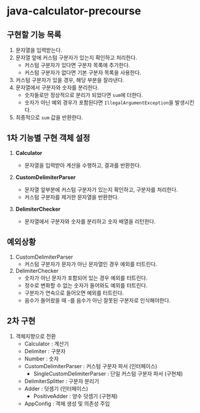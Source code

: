 # java-calculator-precourse

## 구현할 기능 목록

1. 문자열을 입력받는다.
2. 문자열 앞에 커스텀 구분자가 있는지 확인하고 처리한다.
    - 커스텀 구분자가 있다면 구분자 목록에 추가한다.
    - 커스텀 구분자가 없다면 기본 구분자 목록을 사용한다.
3. 커스텀 구분자가 있을 경우, 해당 부분을 잘라낸다.
4. 문자열에서 구분자와 숫자를 분리한다.
    - 숫자들로만 정상적으로 분리가 되었다면 `sum`에 더한다.
    - 숫자가 아닌 예외 경우가 포함된다면 `IllegalArgumentException`을 발생시킨다.
5. 최종적으로 `sum` 값을 반환한다.

## 1차 기능별 구현 객체 설정

1. **Calculator**
    - 문자열을 입력받아 계산을 수행하고, 결과를 반환한다.

2. **CustomDelimiterParser**
    - 문자열 앞부분에 커스텀 구분자가 있는지 확인하고, 구분자를 처리한다.
    - 커스텀 구분자를 제거한 문자열을 반환한다.

3. **DelimiterChecker**
    - 문자열에서 구분자와 숫자를 분리하고 숫자 배열을 리턴한다.

## 예외상황
1. CustomDelimiterParser
    - 커스텀 구분자가 문자가 아닌 문자열인 경우 예외를 터트린다. 
2. DelimiterChecker
    - 숫자가 아닌 문자가 포함되어 있는 경우 예외를 터트린다.
    - 정수로 변화할 수 없는 숫자가 들어와도 예외를 터트린다.
    - 구분자가 연속으로 들어오면 예외를 터트린다.
    - 음수가 들어왔을 때 -를 음수가 아닌 잘못된 구분자로 인식해야한다.


## 2차 구현
1. 객체지향으로 전환
   - Calculator : 계산기
   - Delimiter : 구분자
   - Number : 숫자
   - CustomDelimiterParser : 커스텀 구분자 파서 (인터페이스)
     - SingleCustomDelimiterParser : 단일 커스텀 구분자 파서 (구현체)
   - DelimiterSplitter : 구분자 분리기
   - Adder : 덧셈기 (인터페이스)
     - PositiveAdder : 양수 덧셈기 (구현체)
   - AppConfig : 객체 생성 및 의존성 주입